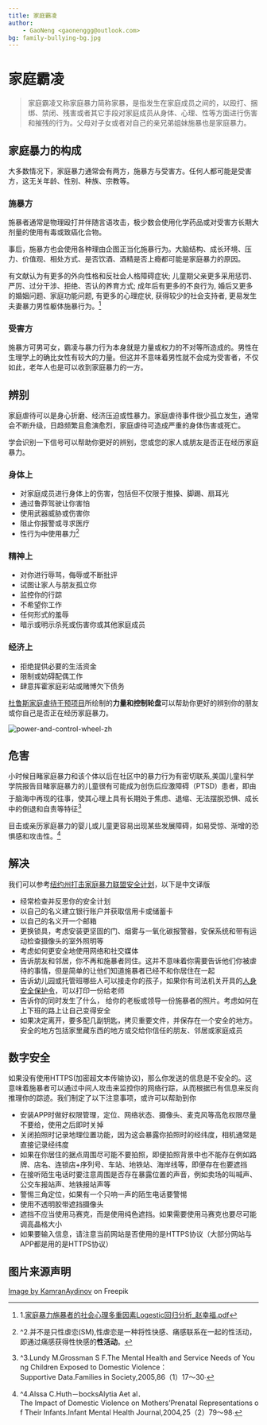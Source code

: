```yaml
---
title: 家庭霸凌
author:
    - GaoNeng <gaonenggg@outlook.com>
bg: family-bullying-bg.jpg
---
```


# 家庭霸凌

> 家庭霸凌又称家庭暴力简称家暴，是指发生在家庭成员之间的，以殴打、捆绑、禁闭、残害或者其它手段对家庭成员从身体、心理、性等方面进行伤害和摧残的行为。父母对子女或者对自己的亲兄弟姐妹施暴也是家庭暴力。

## 家庭暴力的构成

大多数情况下，家庭暴力通常会有两方，施暴方与受害方。任何人都可能是受害方，这无关年龄、性别、种族、宗教等。

### 施暴方

施暴者通常是物理殴打并伴随言语攻击，极少数会使用化学药品或对受害方长期大剂量的使用有毒或致癌化合物。

事后，施暴方也会使用各种理由企图正当化施暴行为。大脑结构、成长环境、压力、价值观、相处方式、是否饮酒、酒精是否上瘾都可能是家庭暴力的原因。

有文献认为有更多的外向性格和反社会人格障碍症状; 儿童期父亲更多采用惩罚、严厉、过分干涉、拒绝、否认的养育方式; 成年后有更多的不良行为, 婚后又更多的婚姻问题、家庭功能问题, 有更多的心理症状, 获得较少的社会支持者, 更易发生夫妻暴力男性躯体施暴行为。[^1]

### 受害方

施暴方可男可女，霸凌与暴力行为本身就是力量或权力的不对等所造成的。男性在生理学上的确比女性有较大的力量。但这并不意味着男性就不会成为受害者，不仅如此，老年人也是可以收到家庭暴力的一方。

## 辨别

家庭虐待可以是身心折磨、经济压迫或性暴力。家庭虐待事件很少孤立发生，通常会不断升级，日趋频繁且愈演愈烈，家庭虐待可造成严重的身体伤害或死亡。

学会识别一下信号可以帮助你更好的辨别，您或您的家人或朋友是否正在经历家庭暴力。

### 身体上

- 对家庭成员进行身体上的伤害，包括但不仅限于推搡、脚踢、扇耳光
- 通过鲁莽驾驶让你害怕
- 使用武器威胁或伤害你
- 阻止你报警或寻求医疗
- 性行为中使用暴力[^2]

### 精神上

- 对你进行辱骂，侮辱或不断批评
- 试图让家人与朋友孤立你
- 监控你的行踪
- 不希望你工作
- 任何形式的羞辱
- 暗示或明示杀死或伤害你或其他家庭成员

### 经济上

- 拒绝提供必要的生活资金
- 限制或妨碍配偶工作
- 肆意挥霍家庭彩站或赌博欠下债务

[杜鲁斯家庭虐待干预项目](https://www.theduluthmodel.org/)所绘制的**力量和控制轮盘**可以帮助你更好的辨别你的朋友或你自己是否正在经历家庭暴力。

![power-and-control-wheel-zh](/img/power-and-control-wheel-zh.png)


## 危害

小时候目睹家庭暴力和该个体以后在社区中的暴力行为有密切联系,美国儿童科学学院报告目睹家庭暴力的儿童很有可能成为创伤后应激障碍（PTSD）患者，即由于脑海中再现的往事，使其心理上具有长期处于焦虑、退缩、无法摆脱恐惧、成长中的倒退和自责等特征[^3]

目击或亲历家庭暴力的婴儿或儿童更容易出现某些发展障碍，如易受惊、渐增的恐惧感和攻击性。[^4]

## 解决

我们可以参考[纽约州打击家庭暴力联盟安全计划](https://www.nyscadv.org/find-help/safety-planning.html)，以下是中文译版

- 经常检查并反思你的安全计划
- 以自己的名义建立银行账户并获取信用卡或储蓄卡
- 以自己的名义开一个邮箱
- 更换锁具，考虑安装更坚固的门、烟雾与一氧化碳报警器，安保系统和带有运动检查摄像头的室外照明等
- 考虑如何更安全地使用网络和社交媒体
- 告诉朋友和邻居，你不再和施暴者同住。这并不意味着你需要告诉他们你被虐待的事情，但是简单的让他们知道施暴者已经不和你居住在一起
- 告诉幼儿园或托管班哪些人可以接走你的孩子，如果你有司法机关开具的[人身安全保护令](https://baike.baidu.com/item/%E4%BA%BA%E8%BA%AB%E5%AE%89%E5%85%A8%E4%BF%9D%E6%8A%A4%E4%BB%A4/8413158)，可以打印一份给老师
- 告诉你的同时发生了什么， 给你的老板或领导一份施暴者的照片。考虑如何在上下班的路上让自己变得安全
- 如果决定离开，要多配几副钥匙，拷贝重要文件，并保存在一个安全的地方。安全的地方包括家里藏东西的地方或交给你信任的朋友、邻居或家庭成员

## 数字安全

如果没有使用HTTPS(加密超文本传输协议)，那么你发送的信息是不安全的。这意味着施暴者可以通过中间人攻击来监控你的网络行踪，从而根据已有信息来反向推理你的踪迹。我们制定了以下注意事项，或许可以帮助到你

- 安装APP时做好权限管理，定位、网络状态、摄像头、麦克风等高危权限尽量不要给，使用之后即时关掉
- 关闭拍照时记录地理位置功能，因为这会暴露你拍照时的经纬度，相机通常是直接记录经纬度
- 如果在你居住的据点周围尽可能不要拍照，即便拍照背景中也不能存在例如路牌、店名、连锁店+序列号、车站、地铁站、海岸线等，即便存在也要遮挡
- 在接听陌生电话时要注意周围是否存在暴露位置的声音，例如卖场的叫喊声、公交车报站声、地铁报站声等
- 警惕三角定位，如果有一个只响一声的陌生电话要警惕
- 使用不透明胶带遮挡摄像头
- 遮挡不应当使用马赛克，而是使用纯色遮挡。如果需要使用马赛克也要尽可能调高晶格大小
- 如果要输入信息，请注意当前网站是否使用的是HTTPS协议（大部分网站与APP都是用的是HTTPS协议）


<!-- [^1]: ^1.[家庭暴力施暴者的社会心理多重因素Logestic回归分析_赵幸福.pdf](/dataset/家庭暴力施暴者的社会心理多因素Logestic回归分析_赵幸福.pdf) -->
[^1]: 1.<a href="/dataset/家庭暴力施暴者的社会心理多因素Logestic回归分析_赵幸福.pdf" target="__blank">家庭暴力施暴者的社会心理多重因素Logestic回归分析_赵幸福.pdf</a>
[^2]: ^2.并不是只性虐恋(SM),性虐恋是一种将性快感、痛感联系在一起的性活动，即通过痛感获得性快感的**性活动**。
[^3]: ^3.Lundy&nbsp;M.Grossman&nbsp;S&nbsp;F.The&nbsp;Mental&nbsp;Health&nbsp;and&nbsp;Service&nbsp;Needs&nbsp;of&nbsp;Young&nbsp;Children&nbsp;Exposed&nbsp;to&nbsp;Domestic&nbsp;Violence：Supportive&nbsp;Data.Families&nbsp;in&nbsp;Society,2005,86（1）17～30∙
[^4]: ^4.Alssa&nbsp;C.Huth－bocksAlytia&nbsp;Aet&nbsp;al．The&nbsp;Impact&nbsp;of&nbsp;Domestic&nbsp;Violence&nbsp;on&nbsp;Mothers’Prenatal&nbsp;Representations&nbsp;of&nbsp;Their&nbsp;Infants.Infant&nbsp;Mental&nbsp;Health&nbsp;Journal,2004,25（2）79～98∙

## 图片来源声明
<a href="https://www.freepik.com/free-photo/front-view-young-female-red-shirt-suffers-from-physical-threats-violence-cream-space-female-cloth-photo-violence-domestic_10248755.htm#query=domestic%20violence&position=0&from_view=search&track=sph">Image by KamranAydinov</a> on Freepik